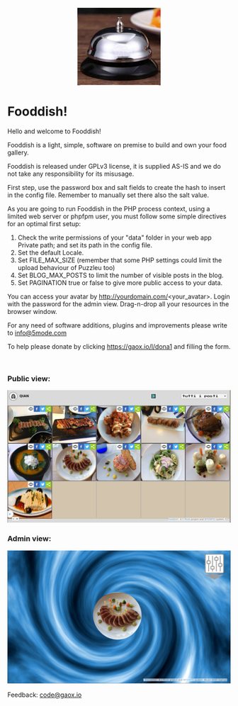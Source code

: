 <p align="center">
    <a href="#">
        <img src="/Public/static/res/AFlogo.png" width="188" title="Fooddish!" alt="Fooddish!">
    </a>
</p>

# Fooddish!

Hello and welcome to Fooddish!<br>
	  
Fooddish is a light, simple, software on premise to build and own your food gallery.<br>
	   
Fooddish is released under GPLv3 license, it is supplied AS-IS and we do not take any responsibility for its misusage.<br>
	   
First step, use the password box and salt fields to create the hash to insert in the config file. Remember to manually set there also the salt value.<br>
	   
As you are going to run Fooddish in the PHP process context, using a limited web server or phpfpm user, you must follow some simple directives for an optimal first setup:<br>

<ol>
<li>Check the write permissions of your "data" folder in your web app Private path; and set its path in the config file.</li>
<li>Set the default Locale.</li>
<li>Set FILE_MAX_SIZE (remember that some PHP settings could limit the upload behaviour of Puzzleu too)</li>
<li>Set BLOG_MAX_POSTS to limit the number of visible posts in the blog.</li>
<li>Set PAGINATION true or false to give more public access to your data.</li>
</ol> 

You can access your avatar by http://yourdomain.com/<your_avatar>. Login with the password for the admin view. Drag-n-drop all your resources in the browser window.<br>

For any need of software additions, plugins and improvements please write to <a href="mailto:info@5mode.com">info@5mode.com</a>  

To help please donate by clicking <a href="https://gaox.io/l/dona1">https://gaox.io/l/dona1</a> and filling the form.  

<br>

### Public view:

![Fooddish in action #1](/Public/static/res/screenshot1.png)<br>

### Admin view:

![Fooddish in action #2](/Public/static/res/screenshot2.png)<br>

Feedback: <a href="mailto:code@gaox.io" style="color:#e6d236;">code@gaox.io</a>

